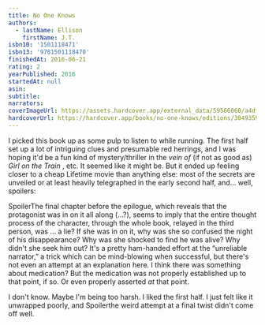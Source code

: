 ```yaml
---
title: No One Knows
authors:
  - lastName: Ellison
    firstName: J.T.
isbn10: '1501118471'
isbn13: '9781501118470'
finishedAt: 2016-06-21
rating: 2
yearPublished: 2016
startedAt: null
asin:
subtitle:
narrators:
coverImageUrl: https://assets.hardcover.app/external_data/59566060/a4df48c1da5030385840fcf67378ffbdc5aed98d.jpeg
hardcoverUrl: https://hardcover.app/books/no-one-knows/editions/30493598
---
```


I picked this book up as some pulp to listen to while running. The first half set up a lot of intriguing clues and presumable red herrings, and I was hoping it'd be a fun kind of mystery/thriller in the _vein of_ (if not as good as) _Girl on the Train_ , etc. It seemed like it might be. But it ended up feeling closer to a cheap Lifetime movie than anything else: most of the secrets are unveiled or at least heavily telegraphed in the early second half, and… well, spoilers:

SpoilerThe final chapter before the epilogue, which reveals that the protagonist was in on it all along (…?), seems to imply that the entire thought process of the character, through the whole book, relayed in the third person, was … a lie? If she was in on it, why was she so confused the night of his disappearance? Why was she shocked to find he was alive? Why didn't she seek him out? It's a pretty ham-handed effort at the “unreliable narrator,” a trick which can be mind-blowing when successful, but there's not even an attempt at an explanation here. I think there was something about medication? But the medication was not properly established up to that point, if so. Or even properly asserted _at_ that point.

I don't know. Maybe I'm being too harsh. I liked the first half. I just felt like it unwrapped poorly, and Spoilerthe weird attempt at a final twist didn't come off well.
